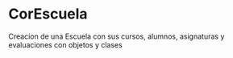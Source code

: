 # CorEscuela
Creacion de una Escuela con sus cursos, alumnos, asignaturas y evaluaciones con objetos y clases 
